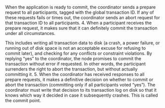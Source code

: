 When the application is ready to commit, the coordinator sends a prepare request to all
participants, tagged with the global transaction ID. If any of these requests fails or times out,
the coordinator sends an abort request for that transaction ID to all participants. 4.  When a participant receives the prepare request, it makes sure that it can definitely commit
the transaction under all circumstances. 
This includes writing all transaction data to disk (a crash, a power failure, or running out of
disk space is not an acceptable excuse for refusing to commit later), and checking for any
conflicts or constraint violations. By replying “yes” to the coordinator, the node promises to
commit the transaction without error if requested. In other words, the participant surrenders the
right to abort the transaction, but without actually committing it. 5.  When the coordinator has received responses to all prepare requests, it makes a definitive
decision on whether to commit or abort the transaction (committing only if all participants voted
“yes”). The coordinator must write that decision to its transaction log on disk so that it knows
which way it decided in case it subsequently crashes. This is called the commit point.